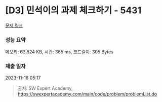 # [D3] 민석이의 과제 체크하기 - 5431 

[문제 링크](https://swexpertacademy.com/main/code/problem/problemDetail.do?contestProbId=AWVl3rWKDBYDFAXm) 

### 성능 요약

메모리: 63,824 KB, 시간: 365 ms, 코드길이: 305 Bytes

### 제출 일자

2023-11-16 05:17



> 출처: SW Expert Academy, https://swexpertacademy.com/main/code/problem/problemList.do